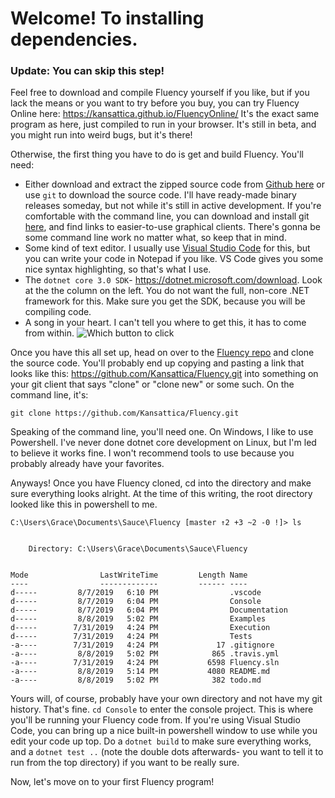 # Welcome! To installing dependencies.

### Update: You can skip this step!

Feel free to download and compile Fluency yourself if you like, but if you lack the means or you want to try before you buy, you can try Fluency Online here: <https://kansattica.github.io/FluencyOnline/> It's the exact same program as here, just compiled to run in your browser. It's still in beta, and you might run into weird bugs, but it's there!

Otherwise, the first thing you have to do is get and build Fluency. You'll need:

- Either download and extract the zipped source code from [Github here](https://github.com/Kansattica/Fluency/archive/master.zip) or use `git` to download the source code. I'll have ready-made binary releases someday, but not while it's still in active development. If you're comfortable with the command line, you can download and install git [here](https://git-scm.com/downloads), and find links to easier-to-use graphical clients. There's gonna be some command line work no matter what, so keep that in mind.
- Some kind of text editor. I usually use [Visual Studio Code](https://code.visualstudio.com/) for this, but you can write your code in Notepad if you like. VS Code gives you some nice syntax highlighting, so that's what I use.
- The `dotnet core 3.0 SDK`- <https://dotnet.microsoft.com/download>. Look at the the column on the left. You do not want the full, non-core .NET framework for this. Make sure you get the SDK, because you will be compiling code.
- A song in your heart. I can't tell you where to get this, it has to come from within.
![Which button to click](/Fluency/images/netcoresdk.png)

Once you have this all set up, head on over to the [Fluency repo](https://github.com/Kansattica/Fluency) and clone the source code. You'll probably end up copying and pasting a link that looks like this: <https://github.com/Kansattica/Fluency.git> into something on your git client that says "clone" or "clone new" or some such. On the command line, it's:

`git clone https://github.com/Kansattica/Fluency.git`

Speaking of the command line, you'll need one. On Windows, I like to use Powershell. I've never done dotnet core development on Linux, but I'm led to believe it works fine. I won't recommend tools to use because you probably already have your favorites.

Anyways! Once you have Fluency cloned, cd into the directory and make sure everything looks alright. At the time of this writing, the root directory looked like this in powershell to me.

```text
C:\Users\Grace\Documents\Sauce\Fluency [master ↑2 +3 ~2 -0 !]> ls


    Directory: C:\Users\Grace\Documents\Sauce\Fluency


Mode                LastWriteTime         Length Name
----                -------------         ------ ----
d-----         8/7/2019   6:10 PM                .vscode
d-----         8/7/2019   6:04 PM                Console
d-----         8/7/2019   6:04 PM                Documentation
d-----         8/8/2019   5:02 PM                Examples
d-----        7/31/2019   4:24 PM                Execution
d-----        7/31/2019   4:24 PM                Tests
-a----        7/31/2019   4:24 PM             17 .gitignore
-a----         8/8/2019   5:02 PM            865 .travis.yml
-a----        7/31/2019   4:24 PM           6598 Fluency.sln
-a----         8/8/2019   5:14 PM           4080 README.md
-a----         8/8/2019   5:02 PM            382 todo.md
```

Yours will, of course, probably have your own directory and not have my git history. That's fine. `cd Console` to enter the console project. This is where you'll be running your Fluency code from. If you're using Visual Studio Code, you can bring up a nice built-in powershell window to use while you edit your code up top. Do a `dotnet build` to make sure everything works, and a `dotnet test ..` (note the double dots afterwards- you want to tell it to run from the top directory) if you want to be really sure.

Now, let's move on to your first Fluency program!